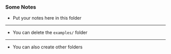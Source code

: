 ### Some Notes

- Put your notes here in this folder

---

- You can delete the `examples/` folder

---

- You can also create other folders
